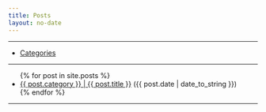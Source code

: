 ```yaml
---
title: Posts
layout: no-date
---
```


-----

* [Categories](/categories)

-----

<ul class="posts">
{% for post in site.posts %}
  <li><a href="{{ post.url }}">{{ post.category }} | {{ post.title }}</a> <span>({{ post.date | date_to_string }})</span></li>
{% endfor %}
</ul>

-----
